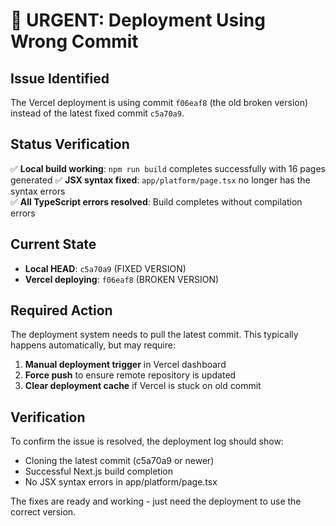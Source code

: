 # 🚨 URGENT: Deployment Using Wrong Commit

## Issue Identified
The Vercel deployment is using commit `f06eaf8` (the old broken version) instead of the latest fixed commit `c5a70a9`.

## Status Verification
✅ **Local build working**: `npm run build` completes successfully with 16 pages generated
✅ **JSX syntax fixed**: `app/platform/page.tsx` no longer has the syntax errors  
✅ **All TypeScript errors resolved**: Build completes without compilation errors

## Current State
- **Local HEAD**: `c5a70a9` (FIXED VERSION)
- **Vercel deploying**: `f06eaf8` (BROKEN VERSION)

## Required Action
The deployment system needs to pull the latest commit. This typically happens automatically, but may require:

1. **Manual deployment trigger** in Vercel dashboard
2. **Force push** to ensure remote repository is updated
3. **Clear deployment cache** if Vercel is stuck on old commit

## Verification
To confirm the issue is resolved, the deployment log should show:
- Cloning the latest commit (c5a70a9 or newer)
- Successful Next.js build completion
- No JSX syntax errors in app/platform/page.tsx

The fixes are ready and working - just need the deployment to use the correct version.